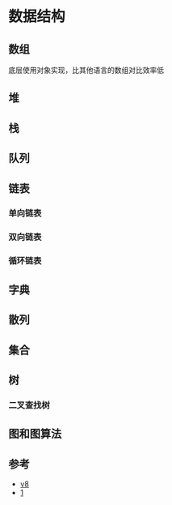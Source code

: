 # 数据结构

## 数组
底层使用对象实现，比其他语言的数组对比效率低


## 堆

## 栈

## 队列

## 链表

### 单向链表

### 双向链表

### 循环链表

## 字典

## 散列

## 集合

## 树
### 二叉查找树
## 图和图算法





## 参考
- [v8](https://github.com/v8/v8)
- [1](https://zhuanlan.zhihu.com/p/96959371)
